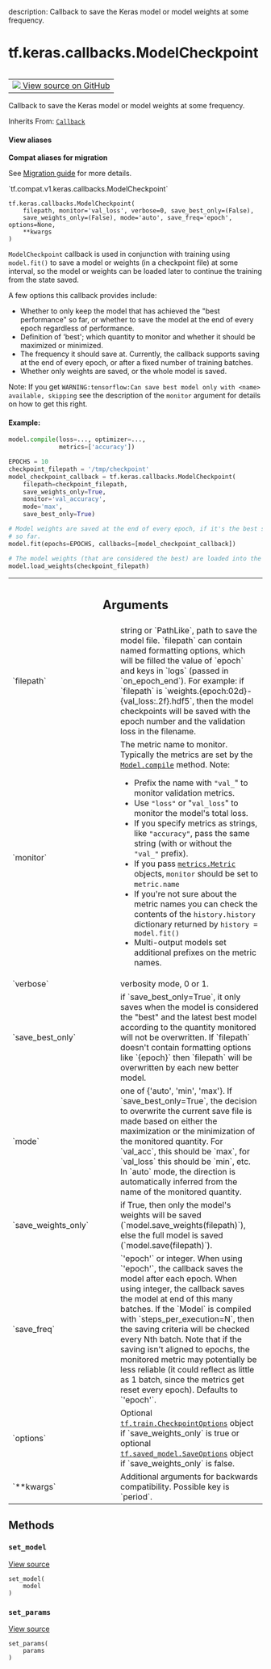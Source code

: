 description: Callback to save the Keras model or model weights at some frequency.

<div itemscope itemtype="http://developers.google.com/ReferenceObject">
<meta itemprop="name" content="tf.keras.callbacks.ModelCheckpoint" />
<meta itemprop="path" content="Stable" />
<meta itemprop="property" content="__init__"/>
<meta itemprop="property" content="set_model"/>
<meta itemprop="property" content="set_params"/>
</div>

# tf.keras.callbacks.ModelCheckpoint

<!-- Insert buttons and diff -->

<table class="tfo-notebook-buttons tfo-api nocontent" align="left">
<td>
  <a target="_blank" href="https://github.com/tensorflow/tensorflow/blob/r2.4/tensorflow/python/keras/callbacks.py#L1127-L1540">
    <img src="https://www.tensorflow.org/images/GitHub-Mark-32px.png" />
    View source on GitHub
  </a>
</td>
</table>



Callback to save the Keras model or model weights at some frequency.

Inherits From: [`Callback`](../../../tf/keras/callbacks/Callback.md)

<section class="expandable">
  <h4 class="showalways">View aliases</h4>
  <p>
<b>Compat aliases for migration</b>
<p>See
<a href="https://www.tensorflow.org/guide/migrate">Migration guide</a> for
more details.</p>
<p>`tf.compat.v1.keras.callbacks.ModelCheckpoint`</p>
</p>
</section>

<pre class="devsite-click-to-copy prettyprint lang-py tfo-signature-link">
<code>tf.keras.callbacks.ModelCheckpoint(
    filepath, monitor='val_loss', verbose=0, save_best_only=(False),
    save_weights_only=(False), mode='auto', save_freq='epoch', options=None,
    **kwargs
)
</code></pre>



<!-- Placeholder for "Used in" -->

`ModelCheckpoint` callback is used in conjunction with training using
`model.fit()` to save a model or weights (in a checkpoint file) at some
interval, so the model or weights can be loaded later to continue the training
from the state saved.

A few options this callback provides include:

- Whether to only keep the model that has achieved the "best performance" so
  far, or whether to save the model at the end of every epoch regardless of
  performance.
- Definition of 'best'; which quantity to monitor and whether it should be
  maximized or minimized.
- The frequency it should save at. Currently, the callback supports saving at
  the end of every epoch, or after a fixed number of training batches.
- Whether only weights are saved, or the whole model is saved.

Note: If you get `WARNING:tensorflow:Can save best model only with <name>
available, skipping` see the description of the `monitor` argument for
details on how to get this right.

#### Example:



```python
model.compile(loss=..., optimizer=...,
              metrics=['accuracy'])

EPOCHS = 10
checkpoint_filepath = '/tmp/checkpoint'
model_checkpoint_callback = tf.keras.callbacks.ModelCheckpoint(
    filepath=checkpoint_filepath,
    save_weights_only=True,
    monitor='val_accuracy',
    mode='max',
    save_best_only=True)

# Model weights are saved at the end of every epoch, if it's the best seen
# so far.
model.fit(epochs=EPOCHS, callbacks=[model_checkpoint_callback])

# The model weights (that are considered the best) are loaded into the model.
model.load_weights(checkpoint_filepath)
```

<!-- Tabular view -->
 <table class="responsive fixed orange">
<colgroup><col width="214px"><col></colgroup>
<tr><th colspan="2"><h2 class="add-link">Arguments</h2></th></tr>

<tr>
<td>
`filepath`
</td>
<td>
string or `PathLike`, path to save the model file. `filepath`
can contain named formatting options, which will be filled the value of
`epoch` and keys in `logs` (passed in `on_epoch_end`). For example: if
`filepath` is `weights.{epoch:02d}-{val_loss:.2f}.hdf5`, then the model
checkpoints will be saved with the epoch number and the validation loss
in the filename.
</td>
</tr><tr>
<td>
`monitor`
</td>
<td>
The metric name to monitor. Typically the metrics are set by the
<a href="../../../tf/keras/Model.md#compile"><code>Model.compile</code></a> method. Note:

* Prefix the name with `"val_`" to monitor validation metrics.
* Use `"loss"` or "`val_loss`" to monitor the model's total loss.
* If you specify metrics as strings, like `"accuracy"`, pass the same
string (with or without the `"val_"` prefix).
* If you pass <a href="../../../tf/keras/metrics/Metric.md"><code>metrics.Metric</code></a> objects, `monitor` should be set to
`metric.name`
* If you're not sure about the metric names you can check the contents
of the `history.history` dictionary returned by
`history = model.fit()`
* Multi-output models set additional prefixes on the metric names.
</td>
</tr><tr>
<td>
`verbose`
</td>
<td>
verbosity mode, 0 or 1.
</td>
</tr><tr>
<td>
`save_best_only`
</td>
<td>
if `save_best_only=True`, it only saves when the model
is considered the "best" and the latest best model according to the
quantity monitored will not be overwritten. If `filepath` doesn't
contain formatting options like `{epoch}` then `filepath` will be
overwritten by each new better model.
</td>
</tr><tr>
<td>
`mode`
</td>
<td>
one of {'auto', 'min', 'max'}. If `save_best_only=True`, the
decision to overwrite the current save file is made based on either
the maximization or the minimization of the monitored quantity.
For `val_acc`, this should be `max`, for `val_loss` this should be
`min`, etc. In `auto` mode, the direction is automatically inferred
from the name of the monitored quantity.
</td>
</tr><tr>
<td>
`save_weights_only`
</td>
<td>
if True, then only the model's weights will be saved
(`model.save_weights(filepath)`), else the full model is saved
(`model.save(filepath)`).
</td>
</tr><tr>
<td>
`save_freq`
</td>
<td>
`'epoch'` or integer. When using `'epoch'`, the callback saves
the model after each epoch. When using integer, the callback saves the
model at end of this many batches. If the `Model` is compiled with
`steps_per_execution=N`, then the saving criteria will be
checked every Nth batch. Note that if the saving isn't aligned to
epochs, the monitored metric may potentially be less reliable (it
could reflect as little as 1 batch, since the metrics get reset every
epoch). Defaults to `'epoch'`.
</td>
</tr><tr>
<td>
`options`
</td>
<td>
Optional <a href="../../../tf/train/CheckpointOptions.md"><code>tf.train.CheckpointOptions</code></a> object if
`save_weights_only` is true or optional <a href="../../../tf/saved_model/SaveOptions.md"><code>tf.saved_model.SaveOptions</code></a>
object if `save_weights_only` is false.
</td>
</tr><tr>
<td>
`**kwargs`
</td>
<td>
Additional arguments for backwards compatibility. Possible key
is `period`.
</td>
</tr>
</table>



## Methods

<h3 id="set_model"><code>set_model</code></h3>

<a target="_blank" href="https://github.com/tensorflow/tensorflow/blob/r2.4/tensorflow/python/keras/callbacks.py#L1306-L1312">View source</a>

<pre class="devsite-click-to-copy prettyprint lang-py tfo-signature-link">
<code>set_model(
    model
)
</code></pre>




<h3 id="set_params"><code>set_params</code></h3>

<a target="_blank" href="https://github.com/tensorflow/tensorflow/blob/r2.4/tensorflow/python/keras/callbacks.py#L630-L631">View source</a>

<pre class="devsite-click-to-copy prettyprint lang-py tfo-signature-link">
<code>set_params(
    params
)
</code></pre>






